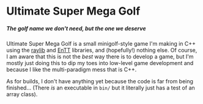 # Ultimate Super Mega Golf
##### The golf name we don't need, but the one we deserve

Ultimate Super Mega Golf is a small minigolf-style game I'm making in C++ using the [raylib]() and [EnTT]() libraries, and (hopefully!) nothing else. Of course, I am aware that this is not the _best_ way there is to develop a game, but I'm mostly just doing this to dip my toes into low-level game development and because I like the multi-paradigm mess that is C++.

As for builds, I don't have anything yet because the code is far from being finished... (There _is_ an executable in `bin/` but it literally just has a test of an array class). 

